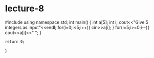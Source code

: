 # lecture-8
#include <iostream>
using namespace std;
int main() {
    int a[5];
    int i;
    cout<<"Give 5 integers as input"<<endl;
    for(i=0;i<5;i++){
        cin>>a[i];
    }
    for(i=5;i>=0;i--){
        cout<<a[i]<<" ";
    }

    return 0;
}
